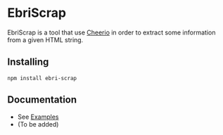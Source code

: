 # EbriScrap

EbriScrap is a tool that use [Cheerio](https://github.com/cheeriojs/cheerio) in order to extract some information from a given HTML string.

## Installing

`npm install ebri-scrap`

## Documentation

* See [Examples](./examples)
* (To be added)

